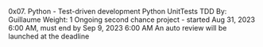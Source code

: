 0x07. Python - Test-driven development
Python
UnitTests
TDD
 By: Guillaume
 Weight: 1
 Ongoing second chance project - started Aug 31, 2023 6:00 AM, must end by Sep 9, 2023 6:00 AM
 An auto review will be launched at the deadline
